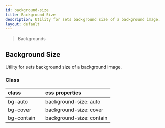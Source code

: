 ```yaml
---
id: background-size
title: Background Size
description: Utility for sets background size of a background image.
layout: default
---
```


> Backgrounds

## Background Size

Utility for sets background size of a background image.

### Class

| <span class="px-3 py-1 text-white bg-charcoal-100 rounded-full">class</span> | | <span class="px-3 py-1 text-white bg-charcoal-100 rounded-full">css properties</span> |
|:--|:--|:--|
| bg-auto |  | background-size: auto |
| bg-cover |  | background-size: cover |
| bg-contain |  | background-size: contain |
